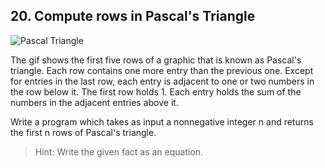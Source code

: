 ## 20. Compute rows in Pascal's Triangle

![Pascal Triangle](https://upload.wikimedia.org/wikipedia/commons/0/0d/PascalTriangleAnimated2.gif)

The gif shows the first five rows of a graphic that is known as Pascal's triangle. Each row contains one more entry than the previous one. Except for entries in the last row, each entry is adjacent to one or two numbers in the row below it. The first row holds 1. Each entry holds the sum of the numbers in the adjacent entries above it.

Write a program which takes as input a nonnegative integer n and returns the first n rows of Pascal's triangle.

>Hint: Write the given fact as an equation.